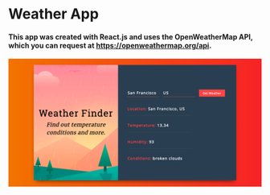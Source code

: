 # Weather App

#### This app was created with React.js and uses the OpenWeatherMap API, which you can request at https://openweathermap.org/api.

![weather-app](https://github.com/vsan21/Weather_app/blob/master/src/img/weather.jpg)
